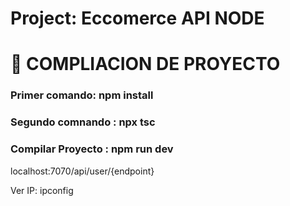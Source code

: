 # Project: Eccomerce API NODE
# 📁 COMPLIACION DE PROYECTO
### Primer comando: npm install
### Segundo comnando : npx tsc
### Compilar Proyecto : npm run dev

localhost:7070/api/user/{endpoint}

Ver IP: ipconfig

